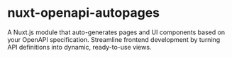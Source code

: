 # nuxt-openapi-autopages
A Nuxt.js module that auto-generates pages and UI components based on your OpenAPI specification. Streamline frontend development by turning API definitions into dynamic, ready-to-use views.
